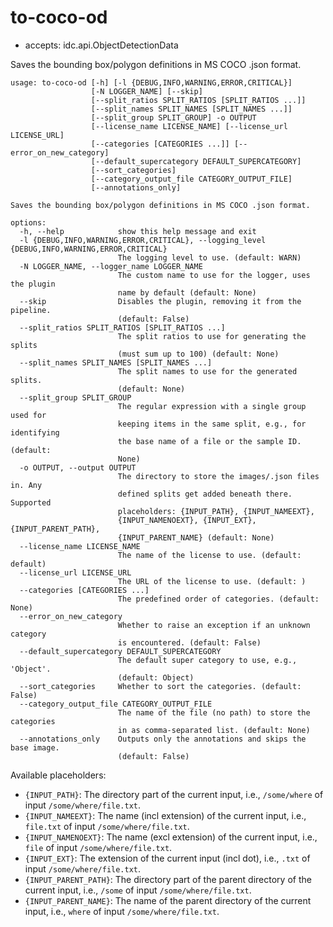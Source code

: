 # to-coco-od

* accepts: idc.api.ObjectDetectionData

Saves the bounding box/polygon definitions in MS COCO .json format.

```
usage: to-coco-od [-h] [-l {DEBUG,INFO,WARNING,ERROR,CRITICAL}]
                  [-N LOGGER_NAME] [--skip]
                  [--split_ratios SPLIT_RATIOS [SPLIT_RATIOS ...]]
                  [--split_names SPLIT_NAMES [SPLIT_NAMES ...]]
                  [--split_group SPLIT_GROUP] -o OUTPUT
                  [--license_name LICENSE_NAME] [--license_url LICENSE_URL]
                  [--categories [CATEGORIES ...]] [--error_on_new_category]
                  [--default_supercategory DEFAULT_SUPERCATEGORY]
                  [--sort_categories]
                  [--category_output_file CATEGORY_OUTPUT_FILE]
                  [--annotations_only]

Saves the bounding box/polygon definitions in MS COCO .json format.

options:
  -h, --help            show this help message and exit
  -l {DEBUG,INFO,WARNING,ERROR,CRITICAL}, --logging_level {DEBUG,INFO,WARNING,ERROR,CRITICAL}
                        The logging level to use. (default: WARN)
  -N LOGGER_NAME, --logger_name LOGGER_NAME
                        The custom name to use for the logger, uses the plugin
                        name by default (default: None)
  --skip                Disables the plugin, removing it from the pipeline.
                        (default: False)
  --split_ratios SPLIT_RATIOS [SPLIT_RATIOS ...]
                        The split ratios to use for generating the splits
                        (must sum up to 100) (default: None)
  --split_names SPLIT_NAMES [SPLIT_NAMES ...]
                        The split names to use for the generated splits.
                        (default: None)
  --split_group SPLIT_GROUP
                        The regular expression with a single group used for
                        keeping items in the same split, e.g., for identifying
                        the base name of a file or the sample ID. (default:
                        None)
  -o OUTPUT, --output OUTPUT
                        The directory to store the images/.json files in. Any
                        defined splits get added beneath there. Supported
                        placeholders: {INPUT_PATH}, {INPUT_NAMEEXT},
                        {INPUT_NAMENOEXT}, {INPUT_EXT}, {INPUT_PARENT_PATH},
                        {INPUT_PARENT_NAME} (default: None)
  --license_name LICENSE_NAME
                        The name of the license to use. (default: default)
  --license_url LICENSE_URL
                        The URL of the license to use. (default: )
  --categories [CATEGORIES ...]
                        The predefined order of categories. (default: None)
  --error_on_new_category
                        Whether to raise an exception if an unknown category
                        is encountered. (default: False)
  --default_supercategory DEFAULT_SUPERCATEGORY
                        The default super category to use, e.g., 'Object'.
                        (default: Object)
  --sort_categories     Whether to sort the categories. (default: False)
  --category_output_file CATEGORY_OUTPUT_FILE
                        The name of the file (no path) to store the categories
                        in as comma-separated list. (default: None)
  --annotations_only    Outputs only the annotations and skips the base image.
                        (default: False)
```

Available placeholders:

* `{INPUT_PATH}`: The directory part of the current input, i.e., `/some/where` of input `/some/where/file.txt`.
* `{INPUT_NAMEEXT}`: The name (incl extension) of the current input, i.e., `file.txt` of input `/some/where/file.txt`.
* `{INPUT_NAMENOEXT}`: The name (excl extension) of the current input, i.e., `file` of input `/some/where/file.txt`.
* `{INPUT_EXT}`: The extension of the current input (incl dot), i.e., `.txt` of input `/some/where/file.txt`.
* `{INPUT_PARENT_PATH}`: The directory part of the parent directory of the current input, i.e., `/some` of input `/some/where/file.txt`.
* `{INPUT_PARENT_NAME}`: The name of the parent directory of the current input, i.e., `where` of input `/some/where/file.txt`.

